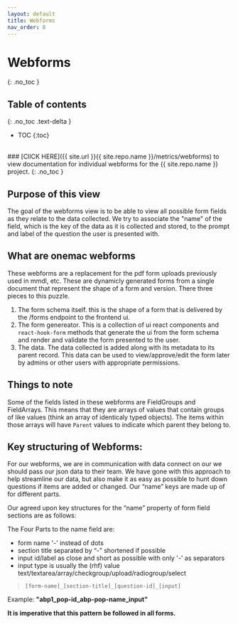 ```yaml
---
layout: default
title: Webforms
nav_order: 8
---
```


# Webforms
{: .no_toc }

## Table of contents
{: .no_toc .text-delta }

- TOC
{:toc}

<br/>
### [ClICK HERE]({{ site.url }}{{ site.repo.name }}/metrics/webforms) to view documentation for individual webforms for the {{ site.repo.name }} project.
{: .no_toc  }
<br/>


## Purpose of this view
The goal of the webforms view is to be able to view all possible form fields as they relate to the data collected. We try to associate the "name" of the field, which is the key of the data as it is collected and stored, to the prompt and label of the question the user is presented with. 

## What are onemac webforms
These webforms are a replacement for the pdf form uploads previously used in mmdl, etc. These are dynamicly generated forms from a single document that represent the shape of a form and version. There three pieces to this puzzle. 
1. The form schema itself. this is the shape of a form that is delivered by the /forms endpoint to the frontend ui.
1. The form genereator. This is a collection of ui react components and `react-hook-form` methods that generate the ui from the form schema and render and validate the form presented to the user.
1. The data. The data collected is added along with its metadata to its parent record. This data can be used to view/approve/edit the form later by admins or other users with appropriate permissions. 

## Things to note
Some of the fields listed in these webforms are FieldGroups and FieldArrays. This means that they are arrays of values that contain groups of like values (think an array of identicaly typed objects). The items within those arrays will have `Parent` values to indicate which parent they belong to.

## Key structuring of Webforms:
For our webforms, we are in communication with data connect on our we should pass our json data to their team. We have gone with this approach to help streamline our data, but also make it as easy as possible to hunt down questions if items are added or changed. Our “name” keys are made up of for different parts.

Our agreed upon key structures for the “name” property of form field sections are as follows:

The Four Parts to the name field are:
- form name '-' instead of dots
- section title separated by “-” shortened if possible
- input id/label as close and short as possible with only '-' as separators
- input type is usually the (rhf) value text/textarea/array/checkgroup/upload/radiogroup/select

> `[form-name]_[section-title]_[question-id]_[input]`

Example: **"abp1_pop-id_abp-pop-name_input"**

**It is imperative that this pattern be followed in all forms.**
